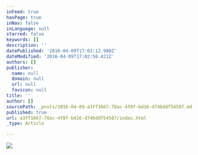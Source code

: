 ```yaml
---
inFeed: true
hasPage: true
inNav: false
inLanguage: null
starred: false
keywords: []
description: ''
datePublished: '2016-04-09T17:03:12.980Z'
dateModified: '2016-04-09T17:02:56.421Z'
authors: []
publisher:
  name: null
  domain: null
  url: null
  favicon: null
title: ''
author: []
sourcePath: _posts/2016-04-09-a3ff1667-78ac-4f0f-bd16-d746ddf54587.md
published: true
url: a3ff1667-78ac-4f0f-bd16-d746ddf54587/index.html
_type: Article

---
```

![](https://the-grid-user-content.s3-us-west-2.amazonaws.com/095d1ca5-b36b-4327-bfd0-3d5e716ac28b.jpg)